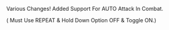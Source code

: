 Various Changes!  Added Support For AUTO Attack In Combat.

( Must Use REPEAT & Hold Down Option OFF & Toggle ON.)